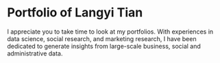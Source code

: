 # Portfolio of Langyi Tian
I appreciate you to take time to look at my portfolios. 
With experiences in data science, social research, and marketing research, I have been dedicated to generate insights from large-scale business, social and administrative data.
